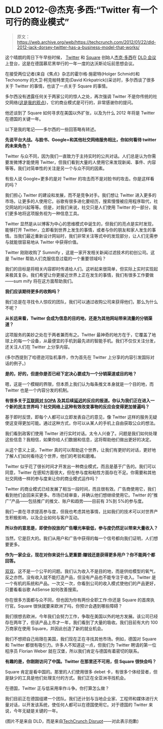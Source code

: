 # DLD 2012-@杰克·多西:“Twitter 有一个可行的商业模式”

> 原文：<https://web.archive.org/web/https://techcrunch.com/2012/01/22/dld-2012-jack-dorsey-twitter-has-a-business-model-that-works/>

这个晴朗的周日下午早些时候， [Twitter](https://web.archive.org/web/20221006003454/http://crunchbase.com/company/twitter) 和 [Square](https://web.archive.org/web/20221006003454/http://crunchbase.com/company/square) 创始人[杰克·多西](https://web.archive.org/web/20221006003454/http://www.crunchbase.com/person/jack-dorsey)在 [DLD 会议](https://web.archive.org/web/20221006003454/http://www.dld-conference.com/)上登台，这是在德国慕尼黑举行的一年一度的达沃斯论坛前思想会议。

在接受两位记者(来自《焦点》杂志的霍尔格·施密特(Holger Schmidt)和 Techonomy 的大卫·柯克帕特里克(David Kirkpatrick))采访时，多尔西谈了很多关于 Twitter 的事情，也谈了一点关于 Square 的事情。

多尔西没有透露任何关于两家公司的惊人之处，再次强调 Twitter 不是你传统的社交网络([这是我的观点](https://web.archive.org/web/20221006003454/https://beta.techcrunch.com/2011/11/16/of-course-twitter-is-a-social-network/))，它的商业模式是可行的，非常感谢你的提问。

他还谈到了 Square 如何寻求在美国以外扩张，以及为什么 2012 年将是 Twitter 在德国的关键一年。

以下是我的笔记——多尔西的一些回答略有转述。

**先说平台大战。与脸书、Google+和其他社交网络服务相比，你如何看待 twitter 的未来角色？**

Twitter 与众不同，因为我们一直致力于主持实时的公共对话。人们总是认为你需要发微博才能使用 Twitter，但我们看到大量的人使用它来发现新闻、事件、内容等等。我们对简单性的关注是另一个与众不同的因素。

有些人说 Google+更多的是对 Twitter 的攻击而不是对脸书的攻击。你是这样看的吗？

我们担心 Twitter 的建设和发展，而不是竞争对手。我们想让 Twitter 进入更多的市场，让更多的人使用它。谷歌有很多进化要经历，搜索慢慢被应用程序取代，社交网站的兴起等等。但是，对我们来说，社交只是人们使用 Twitter 的一部分，我们更多地将这项服务视为一种信息工具。

Twitter 显然是从以博客为中心的思维模式中诞生的，但我们的亮点是实时发现，能够打开 Twitter，立即看到世界上发生的事情，或者与你的朋友和家人发生的事情。当我们最近重新设计网站时，我们非常关注等式中的发现部分，让人们无需参与就能很容易地从 Twitter 中获得价值。

Twitter 刚刚收购了 Summify ，这是一家开发相关新闻过滤技术的初创公司。这是 Twitter 帮助人们克服信息过载的一个重要领域吗？

我们的目标是将相关内容即时传递给人们。这听起来很简单，但实际上实时实现起来极其复杂。我们希望让你更接近世界上正在发生的事情，我们有很多工作要做——sum mify 将在这方面帮助我们。

**我们应该期待更多的收购吗？**

我们总是在寻找令人惊叹的团队，我们可以通过收购公司来获得他们，那么为什么不呢？

**从长远来看，Twitter 会成为信息的目的地，还是为其他网站带来流量的分销渠道？**

这项服务的美妙之处在于两者兼而有之。Twitter 最神奇的地方在于，它覆盖了地球上的每一个设备，从最便宜的手机到最先进的智能手机。我们不仅仅关注分发，还关注人们在 Twitter 上分享内容。

(多尔西提到了哈德逊河坠机事件，作为首先在 Twitter 上分享的内容引发国际对话的例子。)

**是的，好的，但是你是否已经下定决心要成为一个分销渠道或目的地？**

嗯，这是一个模糊的界限，但本质上我们认为每条推文本身就是一个目的地，而 Twitter 也是一个内容分发的机制。

**有很多关于[互联网对 SOPA](https://web.archive.org/web/20221006003454/https://beta.techcrunch.com/2011/12/22/over-40-internet-companies-have-come-out-publicly-against-sopa/) 及其后续[延迟](https://web.archive.org/web/20221006003454/https://beta.techcrunch.com/2012/01/19/sopa-scorecard-internet-lobbyists/)的反应的报道。你认为我们正在进入一个新的民主世界吗？社交网络上这种有效改变事物的反应会变得更加普遍吗？**

基于即时反馈，即每个人都可以立即发表自己的意见，像 Twitter 这样的服务无疑使这变得更加可能。通过这种方式，你可以从某人的手机上自由获取公众的想法。

我们看到政客们使用 Twitter 进行实时对话。太令人兴奋了。问题是我们如何处理这些信息？我相信，如果你给人们数据和信息，这将帮助他们做出更好的决定。

从这个意义上说，Twitter 真的可以帮助这个世界，让我们有更好的对话，更好地了解人们如何看待这个世界，他们的考验和磨难。

Twitter 似乎花了很长时间才开发出一种商业模式，而且是基于广告的。我们可以同意，Twitter 在感知方面很大，但在参与度和粘性方面存在不足。你需要和其他社交网络一样的参与度来让你的商业模式运作吗？

Twitter 的商业模式已经发展了相当一段时间，而且很有效。广告商使用它，我们看到他们会回来买更多。市场已经审查，并确认他们想继续使用它。Twitter 的“推广”产品——包括推广的推文、账户和趋势——目前有 3%到 5%的参与度。

我们一直在寻求提高参与度，但我也考虑其他事情，比如我们的技术可以对世界产生积极影响，以及企业如何与客户互动。

**所以你的意思是，即使你投放的广告曝光率极低，参与度仍然足以带来大量收入？**

当然，它是巨大的。我们从用户和广告中获得的每一个信号都向我们证明，人们想要更多。

**作为一家企业，现在对你来说什么更重要:赚钱还是获得更多用户？你不能两个都回答。**

[双双](https://web.archive.org/web/20221006003454/http://dld.tumblr.com/post/16293203467/twitter-aims-for-both-more-revenue-and-more-users)。这不是一个公平的问题。我们认为收入不是目的地，而是供给模型的氧气，反之亦然。没有收入就不能打造产品，但没有产品也不能专注于收入。Twitter 是一个有机的系统和产品。一次又一次，你看到公司的收入模式使他们的产品更好，只要看看谷歌 AdSense 如何改善搜索。

你在很多方面都与众不同，但也因为你有两份全职工作:你还是 Square 的首席执行官。Square 很快就要来欧洲了吗，你预计会遇到哪些障碍？

我们很想去欧洲，今年我们会努力工作，争取在美国以外的地方发展。该公司已经存在两年了，但该产品上市才一年，我们看到了大量的吸收。我们目前有大约 100 万商家在使用 Square，并因此创造了新的就业机会。

我们不想把自己局限在美国，我们现在正在寻找其他市场。例如，德国对 Square 和 Twitter 都很有吸引力。许多人不知道这一点，但我们为 Twitter 聘请的第一位程序员 Florian Weber 就在汉堡，所以我们肯定与德国有着密切的联系。

**有趣的是，你刚刚访问了中国。Twitter 在那里还不可用，但 Square 很快会吗？**

Square 肯定是看中国的。那里的人们使用很多 debet 卡，有很多个体经营者，但是缺少的工具是他们处理支付的方式。我们正在全亚洲寻找机会。

在德国，Twitter 正与低采用率作斗争。你打算怎么做？

我们目前正在德国组建一个团队。我们还计划与当地企业家、工程师和媒体进行大量对话，以开发该系统，使任何人都可以在德国使用它。对于德国的 Twitter 来说，今年无疑是关键的一年。

(图片不是来自 DLD，而是来自[TechCrunch Disrupt](https://web.archive.org/web/20221006003454/http://www.flickr.com/photos/tcdisrupt/4641491725/)——对此表示抱歉)